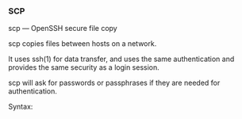 ### SCP

scp — OpenSSH secure file copy

scp copies files between hosts on a network.

It uses ssh(1) for data transfer, and uses the same authentication and provides the same security as a login session.

scp will ask for passwords or passphrases if they are needed for authentication.

Syntax:

